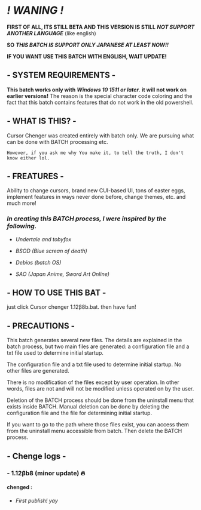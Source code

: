 # ***! WANING !***
**FIRST OF ALL, ITS STILL BETA AND THIS VERSION IS STILL** ***NOT SUPPORT ANOTHER LANGUAGE*** (like english)

**SO** ***THIS BATCH IS SUPPORT ONLY JAPANESE AT LEAST NOW!!***

**IF YOU WANT USE THIS BATCH WITH ENGLISH, WAIT UPDATE!**

## - **SYSTEM REQUIREMENTS** -
**This batch works only with** ***Windows 10 1511 or later***. **it will not work on earlier versions!** The reason is the special character code coloring and the fact that this batch contains features that do not work in the old powershell.

## - **WHAT IS THIS?** -
Cursor Chenger was created entirely with batch only.
We are pursuing what can be done with BATCH processing etc.

`However, if you ask me why You make it, to tell the truth, I don't know either lol.`

## - **FREATURES** -
Ability to change cursors, brand new CUI-based UI, tons of easter eggs, implement features in ways never done before, change themes, etc.
and much more!

### ***In creating this BATCH process, I were inspired by the following.***

- *Undertale and tobyfox*

- *BSOD (Blue screan of death)*

- *Debios (batch OS)*

- *SAO (Japan Anime, Sword Art Online)*

## - **HOW TO USE THIS BAT** -
just click Cursor chenger 1.12β8b.bat.
then have fun!

## - **PRECAUTIONS** -
This batch generates several new files. The details are explained in the batch process, but two main files are generated: a configuration file and a txt file used to determine initial startup.

The configuration file and a txt file used to determine initial startup.
No other files are generated.

There is no modification of the files except by user operation. In other words, files are not and will not be modified unless operated on by the user.

Deletion of the BATCH process should be done from the uninstall menu that exists inside BATCH.
Manual deletion can be done by deleting the configuration file and the file for determining initial startup.

If you want to go to the path where those files exist, you can access them from the uninstall menu accessible from batch.
Then delete the BATCH process.

## - **Chenge logs** -
### - 1.12βb8 (minor update) 🔥
#### chenged :
- *First publish! yay*
